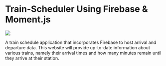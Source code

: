 # Train-Scheduler Using Firebase & Moment.js 



![](images/Capture.JPG)


A train schedule application that incorporates Firebase to host arrival and departure data. This website will provide up-to-date information about various trains, namely their arrival times and how many minutes remain until they arrive at their station.

